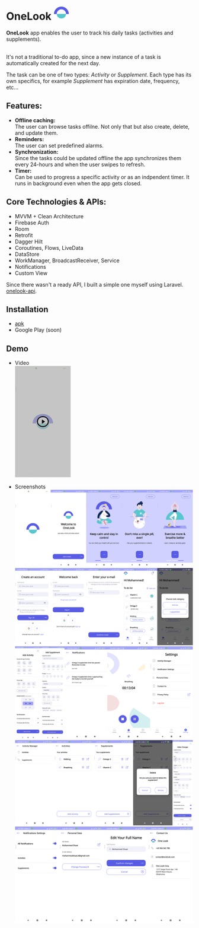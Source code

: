 # OneLook ![brand logo](/docs/ic_brand_logo.png)

**OneLook** app enables the user to track his daily tasks (activities and supplements).<br><br>

It's not a traditional to-do app, since a new instance of a task is automatically created for the next day.

The task can be one of two types: *Activity* or *Supplement*. Each type has its own specifics, for example *Supplement* has expiration date, frequency, etc...

## Features:
* **Offline caching:** <br>The user can browse tasks offilne. Not only that but also create, delete, and update them.
* **Reminders:** <br>The user can set predefined alarms.
* **Synchronization:** <br>Since the tasks could be updated offline the app synchronizes them every 24-hours and when the user swipes to refresh.
* **Timer:** <br>Can be used to progress a specific activity or as an indpendent timer. It runs in background even when the app gets closed.


## Core Technologies & APIs:
* MVVM + Clean Architecture
* Firebase Auth
* Room
* Retrofit
* Dagger Hilt
* Coroutines, Flows, LiveData
* DataStore
* WorkManager, BroadcastReceiver, Service
* Notifications
* Custom View

Since there wasn't a ready API, I built a simple one myself using Laravel. [onelook-api](https://onelook-api.fly.dev/api/).


## Installation
* [apk](https://drive.google.com/file/d/1M7hSIIXIyeCLqCoxXTyA_o3J3pGKljHx/view?usp=drive_link)
* Google Play (soon)<br/>


## Demo
* Video <br/>
[![video-cover](/docs/screens/video-cover.png)](https://youtu.be/O81U_9KPX9M)

* Screenshots
![screenshots-1](/docs/screens/screenshots-1.png)
![screenshots-2](/docs/screens/screenshots-2.png)
![screenshots-3](/docs/screens/screenshots-3.png)
![screenshots-4](/docs/screens/screenshots-4.png)
![screenshots-5](/docs/screens/screenshots-5.png)
